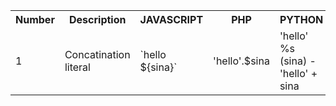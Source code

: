 <html>

<table>
  <tr>
    <th>Number</th>
    <th>Description </th>
    <th>JAVASCRIPT</th>
    <th>PHP</th>
    <th>PYTHON</th>
  </tr>
  <tr>
    <td>1</td>
    <td>Concatination literal</td>
    <td>`hello ${sina}`</td>
    <td>'hello'.$sina</td>
    <td>'hello' %s (sina) - 'hello' + sina</td>
  </tr>
  
</table>

</body>
</html>
